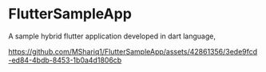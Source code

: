 # FlutterSampleApp
A sample hybrid flutter application developed in dart language,


https://github.com/MShariq1/FlutterSampleApp/assets/42861356/3ede9fcd-ed84-4bdb-8453-1b0a4d1806cb

